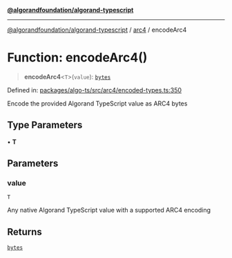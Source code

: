 [**@algorandfoundation/algorand-typescript**](../../../README.md)

***

[@algorandfoundation/algorand-typescript](../../../README.md) / [arc4](../README.md) / encodeArc4

# Function: encodeArc4()

> **encodeArc4**\<`T`\>(`value`): [`bytes`](../../../type-aliases/bytes.md)

Defined in: [packages/algo-ts/src/arc4/encoded-types.ts:350](https://github.com/algorandfoundation/puya-ts/blob/main/packages/algo-ts/src/arc4/encoded-types.ts#L350)

Encode the provided Algorand TypeScript value as ARC4 bytes

## Type Parameters

• **T**

## Parameters

### value

`T`

Any native Algorand TypeScript value with a supported ARC4 encoding

## Returns

[`bytes`](../../../type-aliases/bytes.md)

